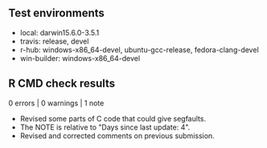 ## Test environments

* local: darwin15.6.0-3.5.1
* travis: release, devel
* r-hub: windows-x86_64-devel, ubuntu-gcc-release, fedora-clang-devel
* win-builder: windows-x86_64-devel

## R CMD check results

0 errors | 0 warnings | 1 note

* Revised some parts of C code that could give segfaults.
* The NOTE is relative to "Days since last update: 4".
* Revised and corrected comments on previous submission.
